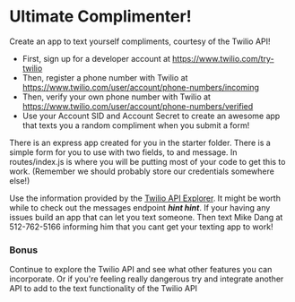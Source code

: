 # Ultimate Complimenter!

Create an app to text yourself compliments, courtesy of the Twilio API!

- First, sign up for a developer account at https://www.twilio.com/try-twilio
- Then, register a phone number with Twilio at https://www.twilio.com/user/account/phone-numbers/incoming
- Then, verify your own phone number with Twilio at https://www.twilio.com/user/account/phone-numbers/verified
- Use your Account SID and Account Secret to create an awesome app that texts you a random compliment when you submit a form!

There is an express app created for you in the starter folder.  There is a simple form for you to use with two fields, to and message.  In routes/index.js is where you will be putting most of your code to get this to work. (Remember we should probably store our credentials somewhere else!)  

Use the information provided by the [Twilio API Explorer](https://www.twilio.com/user/account/phone-numbers/dev-tools/api-explorer/incoming-create).  It might be worth while to check out the messages endpoint ***hint hint***.  If your having any issues build an app that can let you text someone.  Then text Mike Dang at 512-762-5166 informing him that you cant get your texting app to work!

### Bonus

Continue to explore the Twilio API and see what other features you can incorporate.  Or if you're feeling really dangerous try and integrate another API to add to the text functionality of the Twilio API